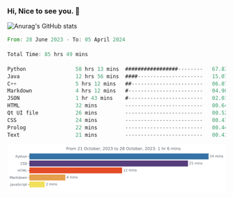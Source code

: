 ### Hi, Nice to see you. 👋

<!--
**EtherFin/EtherFin** is a ✨ _special_ ✨ repository because its `README.md` (this file) appears on your GitHub profile.

Here are some ideas to get you started:

- 🔭 I’m currently working on ...
- 🌱 I’m currently learning ...
- 👯 I’m looking to collaborate on ...
- 🤔 I’m looking for help with ...
- 💬 Ask me about ...
- 📫 How to reach me: ...
- 😄 Pronouns: ...
- ⚡ Fun fact: ...
-->


![Anurag's GitHub stats](https://github-readme-stats.vercel.app/api?username=EtherFin&bg_color=30,e96443,e97f43,e99943,e9b443,e9ce43,e9e843,d3e943,bee943,a9e943,94e943&title_color=fff&text_color=000&show_icons=true&icon_color=000)


<!--START_SECTION:waka-->

```rust
From: 28 June 2023 - To: 05 April 2024

Total Time: 85 hrs 49 mins

Python                58 hrs 13 mins  #################--------   67.83 %
Java                  12 hrs 56 mins  ####---------------------   15.07 %
C++                   5 hrs 12 mins   ##-----------------------   06.07 %
Markdown              4 hrs 12 mins   #------------------------   04.90 %
JSON                  1 hr 43 mins    #------------------------   02.01 %
HTML                  32 mins         -------------------------   00.64 %
Qt UI file            26 mins         -------------------------   00.52 %
CSS                   24 mins         -------------------------   00.47 %
Prolog                22 mins         -------------------------   00.44 %
Text                  21 mins         -------------------------   00.41 %
```

<!--END_SECTION:waka-->

<img
  src="https://github.com/EtherFin/EtherFin/blob/master/images/stat.svg"
  alt="Work Dashboard"
/>


